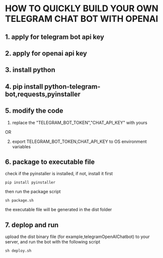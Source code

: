 # HOW TO QUICKLY BUILD YOUR OWN TELEGRAM CHAT BOT WITH OPENAI

## 1. apply for telegram bot api key

## 2. apply for openai api key

## 3. install python

## 4. pip install python-telegram-bot,requests,pyinstaller

## 5. modify the code
1. replace the "TELEGRAM_BOT_TOKEN","CHAT_API_KEY"  with yours

OR 

2. export TELEGRAM_BOT_TOKEN,CHAT_API_KEY to OS environment variables

## 6. package to executable file
check if the pyinstaller is installed, if not, install it first
```
pip install pyinstaller
```
then run the package script
```
sh package.sh
```
the executable file will be generated in the dist folder

## 7. deplop and run
upload the dist binary file (for example,telegramOpenAIChatbot) to your server, and run the bot
with the following script
```
sh deploy.sh
```